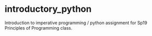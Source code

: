 # introductory_python
Introduction to imperative programming / python assignment for Sp19 Principles of Programming class.
